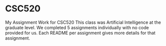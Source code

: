# CSC520
My Assignment Work for CSC520
This class was Artificial Intelligence at the graduate level.
We completed 5 assignments individually with no code provided for us. Each README per assignment gives more details for that assignment.

